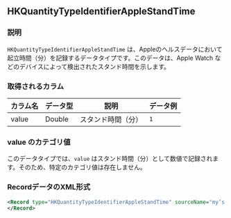 ## HKQuantityTypeIdentifierAppleStandTime

### 説明
`HKQuantityTypeIdentifierAppleStandTime` は、Appleのヘルスデータにおいて起立時間（分）を記録するデータタイプです。このデータは、Apple Watch などのデバイスによって検出されたスタンド時間を示します。

### 取得されるカラム

| カラム名 | データ型 | 説明               | データ例 |
| -------- | -------- | ------------------ | -------- |
| value    | Double   | スタンド時間（分） | `1`      |

### value のカテゴリ値

このデータタイプでは、`value` はスタンド時間（分）として数値で記録されます。そのため、特定のカテゴリ値は存在しません。

### RecordデータのXML形式

```xml
<Record type="HKQuantityTypeIdentifierAppleStandTime" sourceName="my’s Apple Watch" sourceVersion="2890.16.23.1.1" unit="min" creationDate="2025-01-01 00:52:11 +0900" startDate="2025-01-01 00:45:00 +0900" endDate="2025-01-01 00:50:00 +0900" value="1">
</Record>
```
